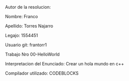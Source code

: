 Autor de la resolucion:

  Nombre: Franco

  Apellido: Torres Najarro

  Legajo: 1554451

  Usuario git: frantorr1

Trabajo Nro 00-HelloWorld

Interpretacion del Enunciado: Crear un hola mundo en c++

Compilador utilizado: CODEBLOCKS
